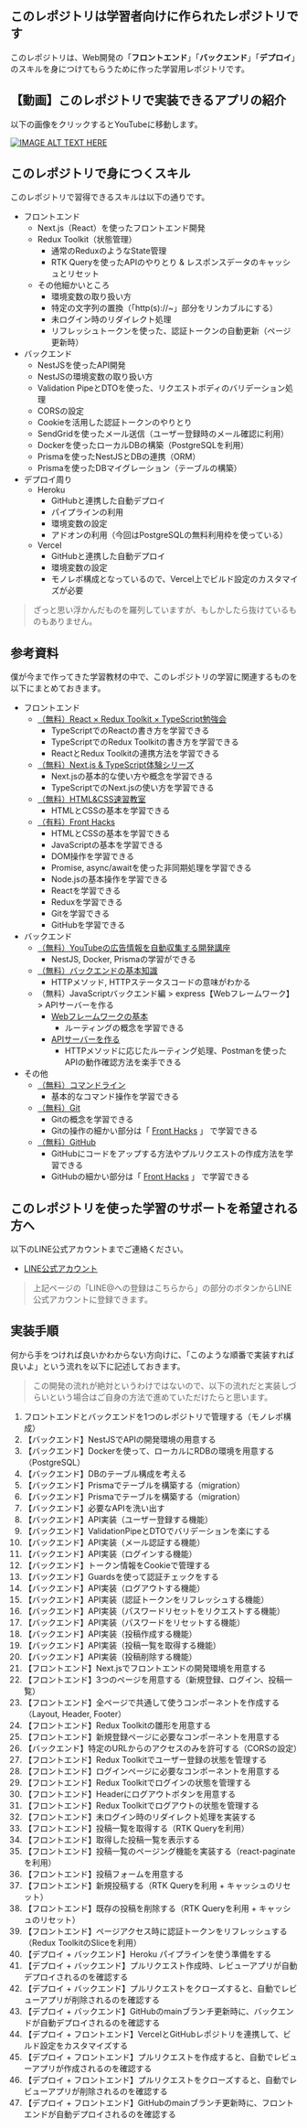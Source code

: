 ## このレポジトリは学習者向けに作られたレポジトリです

このレポジトリは、Web開発の「**フロントエンド**」「**バックエンド**」「**デプロイ**」のスキルを身につけてもらうために作った学習用レポジトリです。


## 【動画】このレポジトリで実装できるアプリの紹介

以下の画像をクリックするとYouTubeに移動します。

[![IMAGE ALT TEXT HERE](https://img.youtube.com/vi/V9O4YOJXjtA/0.jpg)](https://www.youtube.com/watch?v=V9O4YOJXjtA)



## このレポジトリで身につくスキル

このレポジトリで習得できるスキルは以下の通りです。

- フロントエンド
  - Next.js（React）を使ったフロントエンド開発
  - Redux Toolkit（状態管理）
    - 通常のReduxのようなState管理
    - RTK Queryを使ったAPIのやりとり & レスポンスデータのキャッシュとリセット
  - その他細かいところ
    - 環境変数の取り扱い方
    - 特定の文字列の置換（「http(s)://~」部分をリンカブルにする）
    - 未ログイン時のリダイレクト処理
    - リフレッシュトークンを使った、認証トークンの自動更新（ページ更新時）
- バックエンド
  - NestJSを使ったAPI開発
  - NestJSの環境変数の取り扱い方
  - Validation PipeとDTOを使った、リクエストボディのバリデーション処理
  - CORSの設定
  - Cookieを活用した認証トークンのやりとり
  - SendGridを使ったメール送信（ユーザー登録時のメール確認に利用）
  - Dockerを使ったローカルDBの構築（PostgreSQLを利用）
  - Prismaを使ったNestJSとDBの連携（ORM）
  - Prismaを使ったDBマイグレーション（テーブルの構築）
- デプロイ周り
  - Heroku
    - GitHubと連携した自動デプロイ
    - パイプラインの利用
    - 環境変数の設定
    - アドオンの利用（今回はPostgreSQLの無料利用枠を使っている）
  - Vercel
    - GitHubと連携した自動デプロイ
    - 環境変数の設定
    - モノレポ構成となっているので、Vercel上でビルド設定のカスタマイズが必要
    


> ざっと思い浮かんだものを羅列していますが、もしかしたら抜けているものもありません。



## 参考資料

僕が今まで作ってきた学習教材の中で、このレポジトリの学習に関連するものを以下にまとめておきます。

- フロントエンド
  - [（無料）React × Redux Toolkit × TypeScript勉強会](https://redux-toolkit-seminar-learning-materials.vercel.app/docs/intro/overview)
    - TypeScriptでのReactの書き方を学習できる
    - TypeScriptでのRedux Toolkitの書き方を学習できる
    - ReactとRedux Toolkitの連携方法を学習できる
  - [（無料）Next.js & TypeScript体験シリーズ](https://tsuyopon.xyz/learning-contents/web-dev/javascript/nextjs-and-typescript-experience-series/)
    - Next.jsの基本的な使い方や概念を学習できる
    - TypeScriptでのNext.jsの使い方を学習できる
  - [（無料）HTML&CSS速習教室](https://html-css-guide-five.vercel.app/)
    - HTMLとCSSの基本を学習できる
  - [（有料）Front Hacks](http://bit.ly/2ZpmGy8)
    - HTMLとCSSの基本を学習できる
    - JavaScriptの基本を学習できる
    - DOM操作を学習できる
    - Promise, async/awaitを使った非同期処理を学習できる
    - Node.jsの基本操作を学習できる
    - Reactを学習できる
    - Reduxを学習できる
    - Gitを学習できる
    - GitHubを学習できる
- バックエンド
  - [（無料）YouTubeの広告情報を自動収集する開発講座](https://tsuyopon.xyz/2022/01/05/yt-ads-scraping-online-seminar/)
    - NestJS, Docker, Prismaの学習ができる
  - [（無料）バックエンドの基本知識](https://tsuyopon.xyz/learning-contents/web-dev/basic-knowledge-of-backend/)
    - HTTPメソッド, HTTPステータスコードの意味がわかる
  - （無料）JavaScriptバックエンド編 > express【Webフレームワーク】 > APIサーバーを作る
    - [Webフレームワークの基本](https://tsuyopon.xyz/learning-contents/web-dev/javascript/backend/#Web)
      - ルーティングの概念を学習できる
    - [APIサーバーを作る](https://tsuyopon.xyz/learning-contents/web-dev/javascript/backend/#API)
      - HTTPメソッドに応じたルーティング処理、Postmanを使ったAPIの動作確認方法を楽手できる
- その他
  - [（無料）コマンドライン](https://tsuyopon.xyz/learning-contents/command-line/)
    - 基本的なコマンド操作を学習できる
  - [（無料）Git](https://tsuyopon.xyz/learning-contents/git/)
    - Gitの概念を学習できる
    - Gitの操作の細かい部分は「 [Front Hacks](http://bit.ly/2ZpmGy8) 」 で学習できる
  - [（無料）GitHub](https://tsuyopon.xyz/learning-contents/github/)
    - GitHubにコードをアップする方法やプルリクエストの作成方法を学習できる
    - GitHubの細かい部分は「 [Front Hacks](http://bit.ly/2ZpmGy8) 」 で学習できる
    
    
 ## このレポジトリを使った学習のサポートを希望される方へ
 
以下のLINE公式アカウントまでご連絡ください。
 
- [LINE公式アカウント](https://tsuyopon.xyz/lp/mail-magazine/)


> 上記ページの「LINE@への登録はこちらから」の部分のボタンからLINE公式アカウントに登録できます。



## 実装手順

何から手をつければ良いかわからない方向けに、「このような順番で実装すれば良いよ」という流れを以下に記述しておきます。

> この開発の流れが絶対というわけではないので、以下の流れだと実装しづらいという場合はご自身の方法で進めていただけたらと思います。


1. フロントエンドとバックエンドを1つのレポジトリで管理する（モノレポ構成）
1. 【バックエンド】NestJSでAPIの開発環境の用意する
1. 【バックエンド】Dockerを使って、ローカルにRDBの環境を用意する（PostgreSQL）
1. 【バックエンド】DBのテーブル構成を考える
1. 【バックエンド】Prismaでテーブルを構築する（migration）
1. 【バックエンド】Prismaでテーブルを構築する（migration）
1. 【バックエンド】必要なAPIを洗い出す
1. 【バックエンド】API実装（ユーザー登録する機能）
1. 【バックエンド】ValidationPipeとDTOでバリデーションを楽にする
1. 【バックエンド】API実装（メール認証する機能）
1. 【バックエンド】API実装（ログインする機能）
1. 【バックエンド】トークン情報をCookieで管理する
1. 【バックエンド】Guardsを使って認証チェックをする
1. 【バックエンド】API実装（ログアウトする機能）
1. 【バックエンド】API実装（認証トークンをリフレッシュする機能）
1. 【バックエンド】API実装（パスワードリセットをリクエストする機能）
1. 【バックエンド】API実装（パスワードをリセットする機能）
1. 【バックエンド】API実装（投稿作成する機能）
1. 【バックエンド】API実装（投稿一覧を取得する機能）
1. 【バックエンド】API実装（投稿削除する機能）
1. 【フロントエンド】Next.jsでフロントエンドの開発環境を用意する
1. 【フロントエンド】3つのページを用意する（新規登録、ログイン、投稿一覧）
1. 【フロントエンド】全ページで共通して使うコンポーネントを作成する（Layout, Header, Footer）
1. 【フロントエンド】Redux Toolkitの雛形を用意する
1. 【フロントエンド】新規登録ページに必要なコンポーネントを用意する
1. 【バックエンド】特定のURLからのアクセスのみを許可する（CORSの設定）
1. 【フロントエンド】Redux Toolkitでユーザー登録の状態を管理する
1. 【フロントエンド】ログインページに必要なコンポーネントを用意する
1. 【フロントエンド】Redux Toolkitでログインの状態を管理する
1. 【フロントエンド】Headerにログアウトボタンを用意する
1. 【フロントエンド】Redux Toolkitでログアウトの状態を管理する
1. 【フロントエンド】未ログイン時のリダイレクト処理を実装する
1. 【フロントエンド】投稿一覧を取得する（RTK Queryを利用）
1. 【フロントエンド】取得した投稿一覧を表示する
1. 【フロントエンド】投稿一覧のページング機能を実装する（react-paginateを利用）
1. 【フロントエンド】投稿フォームを用意する
1. 【フロントエンド】新規投稿する（RTK Queryを利用 + キャッシュのリセット）
1. 【フロントエンド】既存の投稿を削除する（RTK Queryを利用 + キャッシュのリセット）
1. 【フロントエンド】ページアクセス時に認証トークンをリフレッシュする（Redux ToolkitのSliceを利用）
1. 【デプロイ + バックエンド】Heroku パイプラインを使う準備をする
1. 【デプロイ + バックエンド】プルリクエスト作成時、レビューアプリが自動デプロイされるのを確認する
1. 【デプロイ + バックエンド】プルリクエストをクローズすると、自動でレビューアプリが削除されるのを確認する
1. 【デプロイ + バックエンド】GitHubのmainブランチ更新時に、バックエンドが自動デプロイされるのを確認する
1. 【デプロイ + フロントエンド】VercelとGitHubレポジトリを連携して、ビルド設定をカスタマイズする
1. 【デプロイ + フロントエンド】プルリクエストを作成すると、自動でレビューアプリが作成されるのを確認する
1. 【デプロイ + フロントエンド】プルリクエストをクローズすると、自動でレビューアプリが削除されるのを確認する
1. 【デプロイ + フロントエンド】GitHubのmainブランチ更新時に、フロントエンドが自動デプロイされるのを確認する
